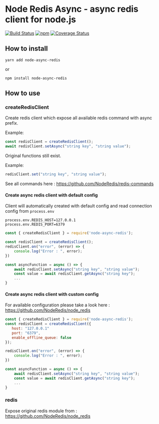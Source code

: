 Node Redis Async - async redis client for node.js
===========================
[![Build Status](https://travis-ci.org/WarmVissarutRonaldoDude/node-async-redis.svg?branch=master)](https://travis-ci.org/WarmVissarutRonaldoDude/node-async-redis)
[![npm](https://img.shields.io/npm/v/node-async-redis.svg)](https://www.npmjs.com/package/node-async-redis)
[![Coverage Status](https://coveralls.io/repos/github/WarmVissarutRonaldoDude/node-async-redis/badge.svg?branch=master)](https://coveralls.io/github/WarmVissarutRonaldoDude/node-async-redis?branch=master)

## How to install

```
yarn add node-async-redis
```
or
```
npm install node-async-redis
```

## How to use

### createRedisClient

Create redis client which expose all available redis command with async prefix.

Example:
```js
const redisClient = createRedisClient();
await redisClient.setAsync("string key", "string value");
```

Original functions still exist.

Example:
```js
redisClient.set("string key", "string value");
```

See all commands here : https://github.com/NodeRedis/redis-commands

#### Create async redis client with default config

Client will automatically created with default config and read connection config from `process.env`

```
process.env.REDIS_HOST=127.0.0.1
process.env.REDIS_PORT=6379
```

```js
const { createRedisClient } = require('node-async-redis');

const redisClient = createRedisClient();
redisClient.on("error", (error) => {
    console.log("Error : ", error);
})

const asyncFunction = async () => {
    await redisClient.setAsync("string key", "string value");
    const value = await redisClient.getAsync("string key");
    ...
}
```

#### Create async redis client with custom config

For available configuration please take a look here : https://github.com/NodeRedis/node_redis

```js
const { createRedisClient } = require('node-async-redis');
const redisClient = createRedisClient({
   host: "127.0.0.1"
   port: "6379",
   enable_offline_queue: false
});

redisClient.on("error", (error) => {
    console.log("Error : ", error);
})

const asyncFunction = async () => {
    await redisClient.setAsync("string key", "string value");
    const value = await redisClient.getAsync("string key");
    ...
}
```

### redis

Expose original redis module from : https://github.com/NodeRedis/node_redis